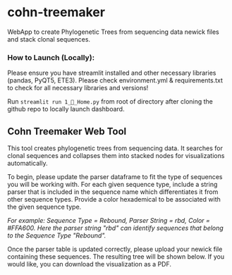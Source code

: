 # cohn-treemaker
WebApp to create Phylogenetic Trees from sequencing data newick files and stack clonal sequences.

### How to Launch (Locally):

Please ensure you have streamlit installed and other necessary libraries (pandas, PyQT5, ETE3). Please check environment.yml & requirements.txt to check for all necessary libraries and versions!

Run `streamlit run 1_🌿_Home.py` from root of directory after cloning the github repo to locally launch dashboard.

## Cohn Treemaker Web Tool

This tool creates phylogenetic trees from sequencing data. It searches for clonal sequences and collapses them into stacked nodes for visualizations automatically. 

To begin, please update the parser dataframe to fit the type of sequences you will be working with. For each given sequence type, include a string parser that is included in the sequence name which differentiates it from other sequence types. Provide a color hexademical to be associated with the given sequence type.

*For example: Sequence Type = Rebound, Parser String = rbd, Color = #FFA600. Here the parser string "rbd" can identify sequences that belong to the Sequence Type "Rebound".*

Once the parser table is updated correctly, please upload your newick file containing these sequences. The resulting tree will be shown below. If you would like, you can download the visualization as a PDF. 